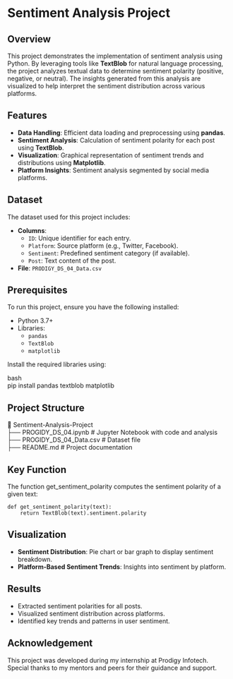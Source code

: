 # **Sentiment Analysis Project**  

## **Overview**  

This project demonstrates the implementation of sentiment analysis using Python. By leveraging tools like **TextBlob** for natural language processing, 
the project analyzes textual data to determine sentiment polarity (positive, negative, or neutral). The insights generated from this analysis are visualized
to help interpret the sentiment distribution across various platforms.  

## **Features**  

- **Data Handling**: Efficient data loading and preprocessing using **pandas**.  
- **Sentiment Analysis**: Calculation of sentiment polarity for each post using **TextBlob**.  
- **Visualization**: Graphical representation of sentiment trends and distributions using **Matplotlib**.  
- **Platform Insights**: Sentiment analysis segmented by social media platforms.  

## **Dataset**  

The dataset used for this project includes:  
- **Columns**:  
  - `ID`: Unique identifier for each entry.  
  - `Platform`: Source platform (e.g., Twitter, Facebook).  
  - `Sentiment`: Predefined sentiment category (if available).  
  - `Post`: Text content of the post.  
- **File**: `PRODIGY_DS_04_Data.csv`  

## **Prerequisites**  

To run this project, ensure you have the following installed:  
- Python 3.7+  
- Libraries:  
  - `pandas`  
  - `TextBlob`  
  - `matplotlib`  

Install the required libraries using:  

bash  
pip install pandas textblob matplotlib  


## **Project Structure**

📂 Sentiment-Analysis-Project  
├── PROGIDY_DS_04.ipynb    # Jupyter Notebook with code and analysis  
├── PROGIDY_DS_04_Data.csv # Dataset file  
├── README.md              # Project documentation  


## **Key Function**

The function get_sentiment_polarity computes the sentiment polarity of a given text:

```
def get_sentiment_polarity(text):  
    return TextBlob(text).sentiment.polarity
```

## **Visualization**

- **Sentiment Distribution**: Pie chart or bar graph to display sentiment breakdown.
- **Platform-Based Sentiment Trends**: Insights into sentiment by platform.


## **Results**

- Extracted sentiment polarities for all posts.
- Visualized sentiment distribution across platforms.
- Identified key trends and patterns in user sentiment.

## **Acknowledgement** 
This project was developed during my internship at Prodigy Infotech. Special thanks to my mentors and peers for their guidance and support.
